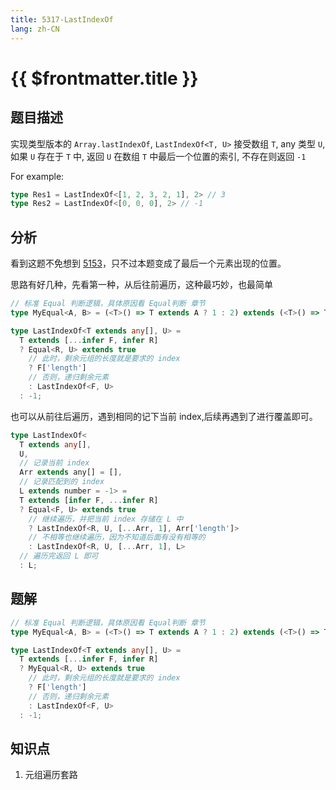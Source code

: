 ```yaml
---
title: 5317-LastIndexOf
lang: zh-CN
---
```


# {{ $frontmatter.title }}

## 题目描述

实现类型版本的 ```Array.lastIndexOf```, ```LastIndexOf<T, U>```  接受数组 ```T```, any 类型 ```U```, 如果 ```U``` 存在于 ```T``` 中, 返回 ```U``` 在数组 ```T``` 中最后一个位置的索引, 不存在则返回 ```-1```

For example:

```typescript
type Res1 = LastIndexOf<[1, 2, 3, 2, 1], 2> // 3
type Res2 = LastIndexOf<[0, 0, 0], 2> // -1
```

## 分析

看到这题不免想到 [5153](/docs/medium/5153-IndexOf.md)，只不过本题变成了最后一个元素出现的位置。

思路有好几种，先看第一种，从后往前遍历，这种最巧妙，也最简单

```ts
// 标准 Equal 判断逻辑，具体原因看 Equal判断 章节
type MyEqual<A, B> = (<T>() => T extends A ? 1 : 2) extends (<T>() => T extends B ? 1 : 2) ? true : false;

type LastIndexOf<T extends any[], U> =
  T extends [...infer F, infer R]
  ? Equal<R, U> extends true
    // 此时，剩余元组的长度就是要求的 index
    ? F['length']
    // 否则，递归剩余元素
    : LastIndexOf<F, U>
  : -1;
```

也可以从前往后遍历，遇到相同的记下当前 index,后续再遇到了进行覆盖即可。

```ts
type LastIndexOf<
  T extends any[],
  U,
  // 记录当前 index
  Arr extends any[] = [],
  // 记录匹配到的 index
  L extends number = -1> =
  T extends [infer F, ...infer R]
  ? Equal<F, U> extends true
    // 继续遍历，并把当前 index 存储在 L 中
    ? LastIndexOf<R, U, [...Arr, 1], Arr['length']>
    // 不相等也继续遍历，因为不知道后面有没有相等的
    : LastIndexOf<R, U, [...Arr, 1], L>
  // 遍历完返回 L 即可
  : L;
```

## 题解

```ts
// 标准 Equal 判断逻辑，具体原因看 Equal判断 章节
type MyEqual<A, B> = (<T>() => T extends A ? 1 : 2) extends (<T>() => T extends B ? 1 : 2) ? true : false;

type LastIndexOf<T extends any[], U> =
  T extends [...infer F, infer R]
  ? MyEqual<R, U> extends true
    // 此时，剩余元组的长度就是要求的 index
    ? F['length']
    // 否则，递归剩余元素
    : LastIndexOf<F, U>
  : -1;
```

## 知识点

1. 元组遍历套路
